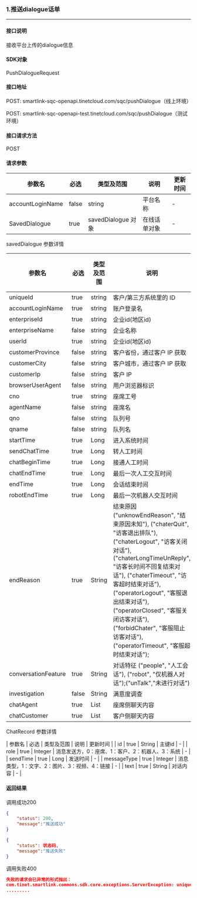 ### 1.推送dialogue话单

---

#### 接口说明

接收平台上传的dialogue信息

#### SDK对象

PushDialogueRequest

#### 接口地址

  POST: smartlink-sqc-openapi.tinetcloud.com/sqc/pushDialogue（线上环境）

  POST: smartlink-sqc-openapi-test.tinetcloud.com/sqc/pushDialogue（测试环境）

#### 接口请求方法

POST

#### 请求参数

| 参数名               | 必选  | 类型及范围           | 说明                                             | 更新时间 |
| ------------------- | ----- | ------------        | ------------------------------------------------ | -------- |
| accountLoginName    | false | string              | 平台名称                                        | -        |
| SavedDialogue       | true  | savedDialogue 对象    | 在线话单对象                                      | -        |

savedDialogue 参数详情

| 参数名              | 必选  | 类型及范围   | 说明                                             | 更新时间 |
| ------------------- | ----- | ------------ | ------------------------------------------------ | -------- |
| uniqueId            | true  | string        | 客户/第三方系统里的 ID | -        |
| accountLoginName    | true  | string       | 账户登录名 |                                       -        |
| enterpriseId        | true  | string       | 企业id(地区id)                                   | -        |
| enterpriseName      | false | string       | 企业名称                                 | -        |
| userId              | true  | string       | 企业id(地区id)                                 | -        |
| customerProvince    | false | string       | 客户省份，通过客户 IP 获取                                       | -        |
| customerCity        | false | string       | 客户城市，通过客户 IP 获取| -        |
| customerIp          | false | string       | 客户 IP                   | -        |
| browserUserAgent    | false | string       | 用户浏览器标识                      | -        |
| cno                 | true  | string       | 座席工号                     | -        |
| agentName           | false | string       | 座席名                                  | -        |
| qno                 | false | string       | 队列号                         | -        |
| qname               | false | string       | 队列名         | -        |
| startTime           | true  | Long         | 进入系统时间           | -        |
| sendChatTime        | true  | Long         | 转人工时间           | -        |
| chatBeginTime       | true  | Long         | 接通人工时间           | -        |
| chatEndTime         | true  | Long         | 最后一次人工交互时间           | -        |
| endTime             | true  | Long         | 会话结束时间         | -        |
| robotEndTime        | true  | Long         | 最后一次机器人交互时间         | -        |
| endReason           | true  | String       | 结束原因 ("unknowEndReason", "结束原因未知"), ("chaterQuit", "访客退出排队"), ("chaterLogout", "访客关闭对话"), ("chaterLongTimeUnReply", "访客长时间不回复结束对话"), ("chaterTimeout", "访客超时结束对话"), ("operatorLogout", "客服退出结束对话"), ("operatorClosed", "客服关闭访客对话"), ("forbidChater", "客服阻止访客对话"), ("operatorTimeout", "客服超时结束对话");       | -        |
| conversationFeature | true  | String       | 对话特征 ("people", "人工会话"), ("robot", "仅机器人对话");("unTalk","未进行对话")       | -        |
| investigation       | false | String       | 满意度调查        | -        |
| chatAgent           | true  | List<ChatRecord>| 座席侧聊天内容        | -        |
| chatCustomer        | true  | List<ChatRecord> | 客户侧聊天内容        | -        |

ChatRecord 参数详情

| 参数名       | 必选  | 类型及范围    | 说明                                             | 更新时间 |
| id           | true | String       | 主键id        | -        |
| role         | true | Integer      | 消息发送方，0：座席、1：客户、2：机器人、3：系统         | -        |
| sendTime     | true | Long         | 发送时间        | -        |
| messageType  | true  | Integer     | 消息类型，1：文字、2：图片、3：视频、4：链接       | -        |
| text         | true  | String      | 对话内容        | -        |



#### 返回结果

调用成功200

```json
{
    "status": 200,
    "message":"推送成功"
}

{
    "status": 状态码,
    "message":"推送失败"
}
```

调用失败400

```json
失败的请求会已异常的形式抛出：
com.tinet.smartlink.commons.sdk.core.exceptions.ServerException: uniqueId不符合格式要求
.........
```
